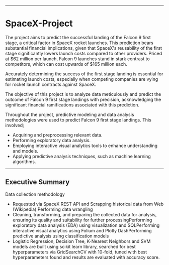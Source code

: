 -----------------------------------------------------------------------------------------------------------------------------------------------------------------------------------
# SpaceX-Project

The project aims to predict the successful landing of the Falcon 9 first stage, a critical factor in SpaceX rocket launches. This prediction bears substantial financial implications, given that SpaceX's reusability of the first stage significantly lowers launch costs compared to other providers. Priced at $62 million per launch, Falcon 9 launches stand in stark contrast to competitors, which can cost upwards of $165 million each.​

Accurately determining the success of the first stage landing is essential for estimating launch costs, especially when competing companies are vying for rocket launch contracts against SpaceX.​

The objective of this project is to analyze data meticulously and predict the outcome of Falcon 9 first stage landings with precision, acknowledging the significant financial ramifications associated with this prediction.​

Throughout the project, predictive modeling and data analysis methodologies were used to predict Falcon 9 first stage landings. This involved;​
- Acquiring and preprocessing relevant data.​
- Performing exploratory data analysis.​
- Employing interactive visual analytics tools to enhance understanding and models.​
- Applying predictive analysis techniques, such as machine learning algorithms.​

-----------------------------------------------------------------------------------------------------------------------------------------------------------------------------------
## Executive Summary​


Data collection methodology​
-  Requested via SpaceX REST API and Scrapping historical data from Web (Wikipedia)​
Performing data wrangling​
-  Cleaning, transforming, and preparing the collected data for analysis, ensuring its quality and suitability for further processing​
Performing exploratory data analysis (EDA) using visualization and SQL​
Performing interactive visual analytics using Folium and Plotly Dash​
Performing predictive analysis using classification models​
-  Logistic Regression, Decision Tree, K-Nearest Neighbors and SVM models are built using scikit learn library, searched for best hyperparameters via GridSearchCV with 10-fold,     tuned with best hyperparameters found and results are evaluated with accuracy score.​
